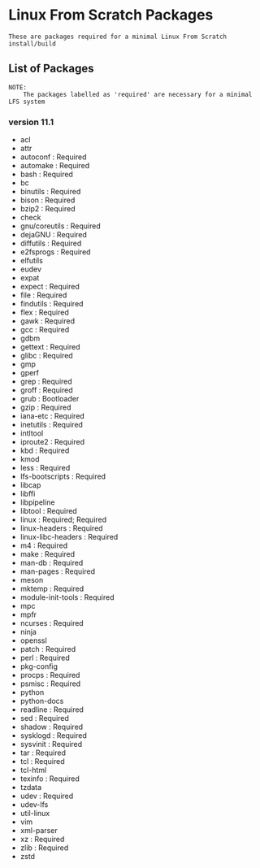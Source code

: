 # Linux From Scratch Packages

```
These are packages required for a minimal Linux From Scratch install/build
```

## List of Packages
```
NOTE:
	The packages labelled as 'required' are necessary for a minimal LFS system
```
### version 11.1
+ acl
+ attr
+ autoconf : Required
+ automake : Required
+ bash : Required
+ bc
+ binutils : Required
+ bison : Required
+ bzip2 : Required
+ check
+ gnu/coreutils : Required
+ dejaGNU : Required
+ diffutils : Required
+ e2fsprogs : Required
+ elfutils
+ eudev
+ expat
+ expect : Required
+ file : Required
+ findutils : Required
+ flex : Required
+ gawk : Required
+ gcc : Required
+ gdbm
+ gettext : Required
+ glibc : Required
+ gmp
+ gperf
+ grep : Required
+ groff : Required
+ grub : Bootloader
+ gzip : Required
+ iana-etc : Required
+ inetutils : Required
+ intltool
+ iproute2 : Required
+ kbd : Required
+ kmod
+ less : Required
+ lfs-bootscripts : Required
+ libcap
+ libffi
+ libpipeline
+ libtool : Required
+ linux : Required; Required
+ linux-headers : Required
+ linux-libc-headers : Required
+ m4 : Required
+ make : Required
+ man-db : Required
+ man-pages : Required
+ meson
+ mktemp : Required
+ module-init-tools : Required
+ mpc
+ mpfr
+ ncurses : Required
+ ninja
+ openssl
+ patch : Required
+ perl : Required
+ pkg-config
+ procps : Required
+ psmisc : Required
+ python
+ python-docs
+ readline : Required
+ sed : Required
+ shadow : Required
+ sysklogd : Required
+ sysvinit : Required
+ tar : Required
+ tcl : Required
+ tcl-html
+ texinfo : Required
+ tzdata
+ udev : Required
+ udev-lfs
+ util-linux
+ vim
+ xml-parser
+ xz : Required
+ zlib : Required
+ zstd

